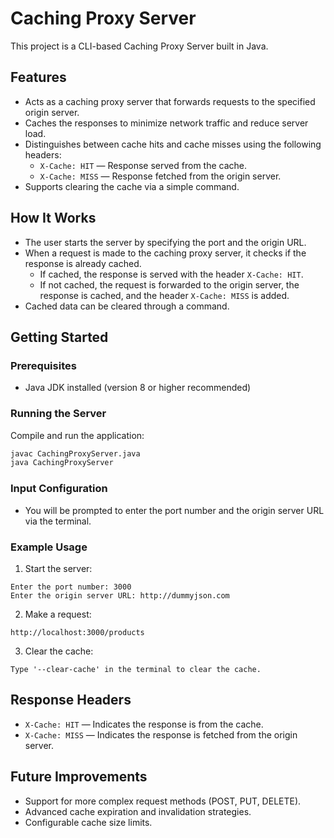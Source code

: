 # Caching Proxy Server

This project is a CLI-based Caching Proxy Server built in Java.

## Features
- Acts as a caching proxy server that forwards requests to the specified origin server.
- Caches the responses to minimize network traffic and reduce server load.
- Distinguishes between cache hits and cache misses using the following headers:
    - `X-Cache: HIT` — Response served from the cache.
    - `X-Cache: MISS` — Response fetched from the origin server.
- Supports clearing the cache via a simple command.

## How It Works
- The user starts the server by specifying the port and the origin URL.
- When a request is made to the caching proxy server, it checks if the response is already cached.
    - If cached, the response is served with the header `X-Cache: HIT`.
    - If not cached, the request is forwarded to the origin server, the response is cached, and the header `X-Cache: MISS` is added.
- Cached data can be cleared through a command.

## Getting Started
### Prerequisites
- Java JDK installed (version 8 or higher recommended)

### Running the Server
Compile and run the application:
```bash
javac CachingProxyServer.java
java CachingProxyServer
```

### Input Configuration
- You will be prompted to enter the port number and the origin server URL via the terminal.

### Example Usage
1. Start the server:
```
Enter the port number: 3000
Enter the origin server URL: http://dummyjson.com
```
2. Make a request:
```
http://localhost:3000/products
```
3. Clear the cache:
```
Type '--clear-cache' in the terminal to clear the cache.
```

## Response Headers
- `X-Cache: HIT` — Indicates the response is from the cache.
- `X-Cache: MISS` — Indicates the response is fetched from the origin server.

## Future Improvements
- Support for more complex request methods (POST, PUT, DELETE).
- Advanced cache expiration and invalidation strategies.
- Configurable cache size limits.
